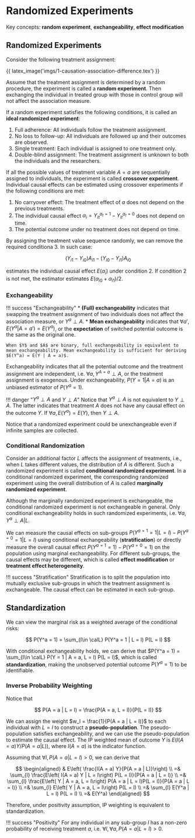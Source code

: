 # Randomized Experiments

Key concepts: **random experiment**, **exchangeability**, **effect modification**

## Randomized Experiments

Consider the following treatment assignment:

{{ latex_image('imgs/1-causation-association-difference.tex') }}

Assume that the treatment assignment is determined by a random procedure, the experiment is called a **random experiment**. Then exchanging the individual in treated group with those in control group will not affect the association measure.

If a random experiment satisfies the following conditions, it is called an **ideal randomized experiment**:

1. Full adherence: All individuals follow the treatment assignment.
2. No loss to follow-up: All individuals are followed up and their outcomes are observed.
3. Single treatment: Each individual is assigned to one treatment only.
4. Double-blind assignment: The treatment assignment is unknown to both the individuals and the researchers.

If all the possible values of treatment variable $A = a$ are sequentially assigned to individuals, the experiment is called **crossover experiment**. Individual causal effects can be estimated using crossover experiments if the following conditions are met:

1. No carryover effect: The treatment effect of $a$ does not depend on the previous treatments.
2. The individual causal effect $\alpha_i = Y^{a_t = 1}_{it} - Y^{a_t = 0}_{it}$ does not depend on time.
3. The potential outcome under no treatment does not depend on time.

By assigning the treatment value sequence randomly, we can remove the required conditiona 3. In such case:

$$
(Y_{i1} - Y_{i0})A_{i1} - (Y_{i0} - Y_{i1})A_{i0}
$$

estimates the individual causal effect $E(\alpha_i)$ under condition 2. If condition 2 is not met, the estimator estimates $E(\alpha_{i0} + \alpha_{i1}) / 2$.

### Exchangeability

!!! success "Exchangeability"
    * **(Full) exchangeability** indicates that swapping the treatment assignment of two individuals does not affect the association measure, or $Y^a \perp A$.
    * **Mean exchangeability** indicates that $\forall a', E(Y^a | A = a') = E(Y^a)$, or the **expectation** of switched potential outcome is the same as the original one.

    When $Y$ and $A$ are binary, full exchangeability is equivalent to mean exchangeability. Mean exchangeability is sufficient for deriving $E(Y^a) = E(Y | A = a)$.

Exchangeability indicates that all the potential outcome and the treatment assignment are independent, i.e. $\forall a, Y^{A = a} \perp A$, or the treatment assignment is exogenous. Under exchangeability, $P(Y = 1 | A = a)$ is an unbiased estimator of $P(Y^{a} = 1)$.

!!! danger "$Y^a\perp A$ and $Y\perp A$"
    Notice that $Y^a \perp A$ is not equivalent to $Y \perp A$. The latter indicates that treatment $A$ does not have any causal effect on the outcome $Y$. If $\forall a, E(Y^a) = E(Y)$, then $Y\perp A$.

Notice that a randomized experiment could be unexchangeable even if infinite samples are collected.

### Conditional Randomization

Consider an additional factor $L$ affects the assignment of treatments, i.e., when $L$ takes different values, the distribution of $A$ is different. Such a randomized experiment is called **conditional randomized experiment**. In a conditional randomized experiment, the corresponding randomized experiment using the overall distribution of $A$ is called **marginally randomized experiment**.

Although the marginally randomized experiment is exchangeable, the conditional randomized experiment is not exchangeable in general. Only conditional exchangeability holds in such randomized experiments, i.e. $\forall a, Y^a \perp A | L$.

We can measure the causal effects on sub-groups $P(Y^{a = 1} = 1 | L = l) - P(Y^{a = 0} = 1 | L = l)$ using conditional exchangeability (**stratification**) or directly measure the overall causal effect $P(Y^{a = 1} = 1) - P(Y^{a = 0} = 1)$ on the population using marginal exchangeability. For different sub-groups, the causal effects may be different, which is called **effect modification** or **treatment effect heterogeneity**.

!!! success "Stratification"
    Stratification is to split the population into mutually exclusive sub-groups in which the treatment assignment is exchangeable. The causal effect can be estimated in each sub-group.

## Standardization

We can view the marginal risk as a weighted average of the conditional risks:

$$
P(Y^a = 1) = \sum_{l\in \calL} P(Y^a = 1 | L = l) P(L = l)
$$

With conditional exchangeability holds, we can derive that $P(Y^a = 1) = \sum_{l\in \calL} P(Y = 1 | A = a, L = l) P(L = l)$, which is called **standardization**, making the unobserved potential outcome $P(Y^a = 1)$ to be identifiable.

### Inverse Probability Weighting

Notice that

$$
P(A = a | L = l) = \frac{P(A = a, L = l)}{P(L = l)}
$$

We can assign the weight $w_l = \frac{1}{P(A = a | L = l)}$ to each individual with $L = l$ to construct a **pseudo-population**. The pseudo-population satisfies exchangeability, and we can use the pseudo-population to estimate the causal effect. The IP weighted mean of outcome $Y$ is $E\left( I(A = a) Y / P(A = a | L)\right)$, where $I(A = a)$ is the indicator function.

Assuming that $\forall l, P(A = a | L = l) > 0$, we can derive that

$$
\begin{aligned}
    & E\left( \frac{I(A = a) Y}{P(A = a | L)}\right) \\
    =& \sum_{l} \frac{E\left( I(A = a) Y | L = l\right) P(L = l)}{P(A = a | L = l)} \\
    =& \sum_{l} \frac{E\left( Y | A = a, L = l\right) P(A = a | L = l)P(L = l)}{P(A = a | L = l)} \\
    =& \sum_{l} E\left( Y | A = a, L = l\right) P(L = l) \\
    =& \sum_{l} E(Y^a | L = l) P(L = l) \\
    =& E(Y^a)
\end{aligned}
$$

Therefore, under positivity assumption, IP weighting is equivalent to standardization.

!!! success "Positivity"
    For any individual in any sub-group $l$ has a non-zero probability of receiving treatment $a$, i.e. $\forall l, \forall a, P(A = a | L = l) > 0$.
